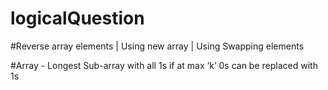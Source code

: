 # logicalQuestion

#Reverse array elements | Using new array | Using Swapping elements

#Array - Longest Sub-array with all 1s if at max ‘k’ 0s can be replaced with 1s